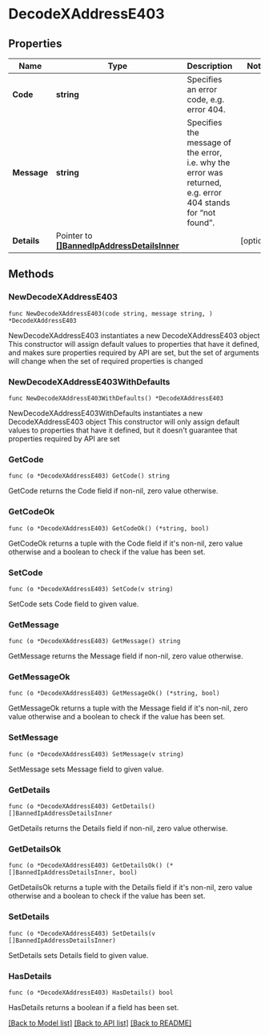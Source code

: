 # DecodeXAddressE403

## Properties

Name | Type | Description | Notes
------------ | ------------- | ------------- | -------------
**Code** | **string** | Specifies an error code, e.g. error 404. | 
**Message** | **string** | Specifies the message of the error, i.e. why the error was returned, e.g. error 404 stands for “not found”. | 
**Details** | Pointer to [**[]BannedIpAddressDetailsInner**](BannedIpAddressDetailsInner.md) |  | [optional] 

## Methods

### NewDecodeXAddressE403

`func NewDecodeXAddressE403(code string, message string, ) *DecodeXAddressE403`

NewDecodeXAddressE403 instantiates a new DecodeXAddressE403 object
This constructor will assign default values to properties that have it defined,
and makes sure properties required by API are set, but the set of arguments
will change when the set of required properties is changed

### NewDecodeXAddressE403WithDefaults

`func NewDecodeXAddressE403WithDefaults() *DecodeXAddressE403`

NewDecodeXAddressE403WithDefaults instantiates a new DecodeXAddressE403 object
This constructor will only assign default values to properties that have it defined,
but it doesn't guarantee that properties required by API are set

### GetCode

`func (o *DecodeXAddressE403) GetCode() string`

GetCode returns the Code field if non-nil, zero value otherwise.

### GetCodeOk

`func (o *DecodeXAddressE403) GetCodeOk() (*string, bool)`

GetCodeOk returns a tuple with the Code field if it's non-nil, zero value otherwise
and a boolean to check if the value has been set.

### SetCode

`func (o *DecodeXAddressE403) SetCode(v string)`

SetCode sets Code field to given value.


### GetMessage

`func (o *DecodeXAddressE403) GetMessage() string`

GetMessage returns the Message field if non-nil, zero value otherwise.

### GetMessageOk

`func (o *DecodeXAddressE403) GetMessageOk() (*string, bool)`

GetMessageOk returns a tuple with the Message field if it's non-nil, zero value otherwise
and a boolean to check if the value has been set.

### SetMessage

`func (o *DecodeXAddressE403) SetMessage(v string)`

SetMessage sets Message field to given value.


### GetDetails

`func (o *DecodeXAddressE403) GetDetails() []BannedIpAddressDetailsInner`

GetDetails returns the Details field if non-nil, zero value otherwise.

### GetDetailsOk

`func (o *DecodeXAddressE403) GetDetailsOk() (*[]BannedIpAddressDetailsInner, bool)`

GetDetailsOk returns a tuple with the Details field if it's non-nil, zero value otherwise
and a boolean to check if the value has been set.

### SetDetails

`func (o *DecodeXAddressE403) SetDetails(v []BannedIpAddressDetailsInner)`

SetDetails sets Details field to given value.

### HasDetails

`func (o *DecodeXAddressE403) HasDetails() bool`

HasDetails returns a boolean if a field has been set.


[[Back to Model list]](../README.md#documentation-for-models) [[Back to API list]](../README.md#documentation-for-api-endpoints) [[Back to README]](../README.md)


